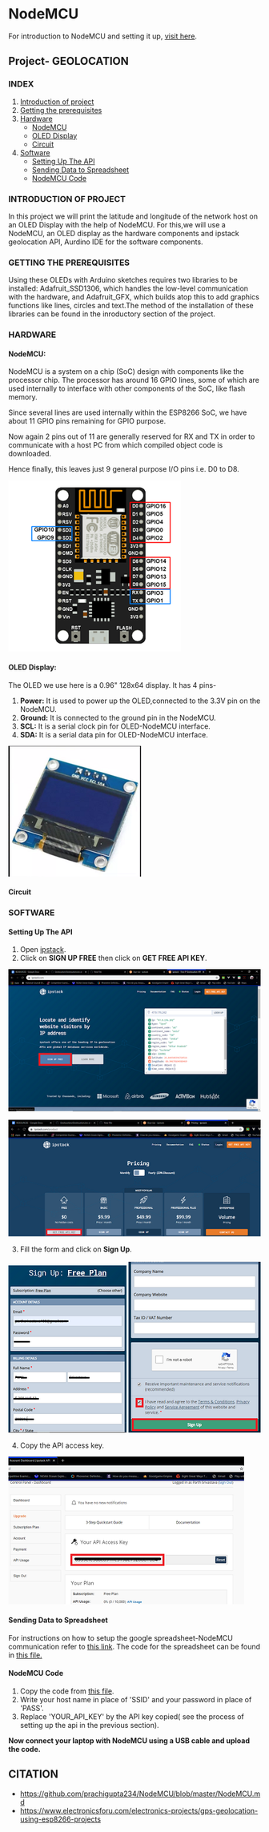 # NodeMCU
For introduction to NodeMCU and setting it up, [visit here](https://github.com/prachigupta234/NodeMCU/blob/master/NodeMCU.md).
## Project- GEOLOCATION
### INDEX
1. [Introduction of project](https://github.com/prachigupta234/DIY-NodeMCU/blob/master/diy.md#introduction-of-project)
2. [Getting the prerequisites](https://github.com/prachigupta234/DIY-NodeMCU/blob/master/diy.md#getting-the-prerequisites)
3. [Hardware](https://github.com/prachigupta234/DIY-NodeMCU/blob/master/diy.md#hardware)
   - [NodeMCU](https://github.com/prachigupta234/DIY-NodeMCU/blob/master/diy.md#nodemcu-1)
   - [OLED Display](https://github.com/prachigupta234/DIY-NodeMCU/blob/master/diy.md#oled-display)
   - [Circuit](https://github.com/prachigupta234/DIY-NodeMCU/blob/master/diy.md#circuit)
4. [Software](https://github.com/prachigupta234/DIY-NodeMCU/blob/master/diy.md#software)
   - [Setting Up The API](https://github.com/prachigupta234/DIY-NodeMCU/blob/master/diy.md#setting-up-the-api)
   - [Sending Data to Spreadsheet](https://github.com/prachigupta234/DIY-NodeMCU/blob/master/diy.md#sending-data-to-spreadsheet)
   - [NodeMCU Code](https://github.com/prachigupta234/DIY-NodeMCU/blob/master/diy.md#main-code)
   
### INTRODUCTION OF PROJECT
In this project we will print the latitude and longitude of the network host on an OLED Display with the help of NodeMCU. For this,we will use a NodeMCU, an OLED display as the hardware components and ipstack geolocation API, Aurdino IDE for the software components.
### GETTING THE PREREQUISITES
Using these OLEDs with Arduino sketches requires two libraries to be installed: Adafruit_SSD1306, which handles the low-level communication with the hardware, and Adafruit_GFX, which builds atop this to add graphics functions like lines, circles and text.The method of the installation of these libraries can be found in the inroductory section of the project.

### HARDWARE
#### NodeMCU:
NodeMCU is a system on a chip (SoC) design with components like the processor chip. The processor has around 16 GPIO lines, some of which are used internally to interface with other components of the SoC, like flash memory.

Since several lines are used internally within the ESP8266 SoC, we have about 11 GPIO pins remaining for GPIO purpose.

Now again 2 pins out of 11 are generally reserved for RX and TX in order to communicate with a host PC from which compiled object code is downloaded.

Hence finally, this leaves just 9 general purpose I/O pins i.e. D0 to D8.

![NodeMCU](/images/NodeMCU.PNG)

#### OLED Display:
The OLED we use here is a 0.96" 128x64 display. It has 4 pins-
1. **Power:**  It is used to power up the OLED,connected to the 3.3V pin on the NodeMCU.
2. **Ground:**  It is connected to the ground pin in the NodeMCU.
3. **SCL:**  It is a serial clock pin for OLED-NodeMCU interface.
4. **SDA:** It is a serial data pin for OLED-NodeMCU interface.

![OLED Display](/images/oled.PNG)
#### Circuit
### SOFTWARE
#### Setting Up The API
1. Open [ipstack](https://ipstack.com/).
2. Click on **SIGN UP FREE** then click on **GET FREE API KEY**.

![sign up](/images/A.png)

![free api](/images/B.png)

3. Fill the form and click on **Sign Up**.

![free api](/images/C.png)   ![free api](/images/D.png)

4. Copy the API access key.

![free api](/images/E.png)
#### Sending Data to Spreadsheet
For instructions on how to setup the google spreadsheet-NodeMCU communication refer to [this link](https://github.com/prachigupta234/NodeMCU/blob/master/NodeMCU.md).
The code for the spreadsheet can be found in [this file.](/spread.md)

#### NodeMCU Code
1. Copy the code from [this file](/geolocation.md).
2. Write your host name in place of 'SSID' and your password in place of 'PASS'.
3. Replace 'YOUR_API_KEY' by the API key copied( see the process of setting up the api in the previous section).

**Now connect your laptop with NodeMCU using a USB cable and upload the code.**
## CITATION
- https://github.com/prachigupta234/NodeMCU/blob/master/NodeMCU.md
- https://www.electronicsforu.com/electronics-projects/gps-geolocation-using-esp8266-projects
